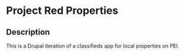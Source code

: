 # Project Red Properties

## Description
This is a Drupal iteration of a classifieds app for local properties on PEI.